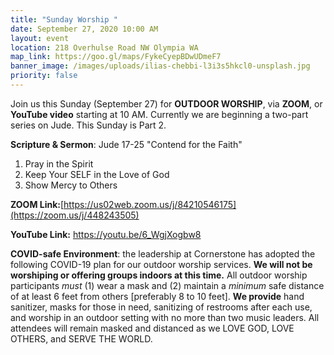 ```yaml
---
title: "Sunday Worship "
date: September 27, 2020 10:00 AM
layout: event
location: 218 Overhulse Road NW Olympia WA
map_link: https://goo.gl/maps/FykeCyepBDwUDmeF7
banner_image: /images/uploads/ilias-chebbi-l3i3s5hkcl0-unsplash.jpg
priority: false
---
```

Join us this Sunday (September 27) for **OUTDOOR WORSHIP**, via **ZOOM**, or **YouTube video** starting at 10 AM. Currently we are beginning a two-part series on Jude. This Sunday is Part 2.

**Scripture & Sermon**: [](https://youtu.be/vVHWNMiYG_4)Jude 17-25  "Contend for the Faith"

1. Pray in the Spirit
2. Keep Your SELF in the Love of God
3. Show Mercy to Others

**ZOOM Link:**[https://us02web.zoom.us/j/84210546175](https://zoom.us/j/448243505)

**YouTube Link:** <https://youtu.be/6_WgjXogbw8>[](https://youtu.be/9dq64MIBGT4)

**COVID-safe Environment**: the leadership at Cornerstone has adopted the following COVID-19 plan for our outdoor worship services. **We will not be worshiping or offering groups indoors at this time.** All outdoor worship participants *must* (1) wear a mask and (2) maintain a *minimum* safe distance of at least 6 feet from others \[preferably 8 to 10 feet]. **We provide** hand sanitizer, masks for those in need, sanitizing of restrooms after each use, and worship in an outdoor setting with no more than two music leaders. All attendees will remain masked and distanced as we LOVE GOD, LOVE OTHERS, and SERVE THE WORLD.